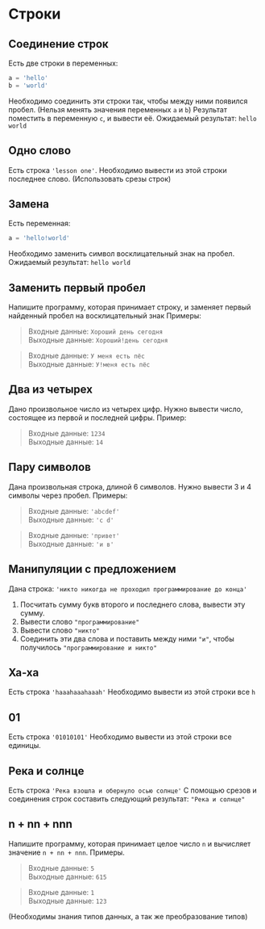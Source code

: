 # Строки
## Соединение строк
Есть две строки в переменных: 
```python
a = 'hello'
b = 'world'
```
Необходимо соединить эти строки так, чтобы между ними появился пробел. (Нельзя менять значения переменных `a` и `b`)
Результат поместить в переменную `c`, и вывести её.
Ожидаемый результат: `hello world`
## Одно слово
Есть строка `'lesson one'`.
Необходимо вывести из этой строки последнее слово. (Использовать срезы строк)
## Замена
Есть переменная:
```python
a = 'hello!world'
```
Необходимо заменить символ восклицательный знак на пробел. Ожидаемый результат: `hello world`
## Заменить первый пробел 
Напишите программу, которая принимает строку, и заменяет первый найденный пробел на восклицательный знак
Примеры:
>Входные данные: `Хороший день сегодня`\
Выходные данные: `Хороший!день сегодня`

>Входные данные: `У меня есть пёс`\
Выходные данные: `У!меня есть пёс`
## Два из четырех
Дано произвольное число из четырех цифр. Нужно вывести число, состоящее из первой и последней цифры. Пример:
>Входные данные: `1234`\
Выходные данные: `14`
## Пару символов
Дана произвольная строка, длиной 6 символов. Нужно вывести 3 и 4 символы через пробел. Примеры:
>Входные данные: `'abcdef'`\
Выходные данные: `'c d'`

>Входные данные: `'привет'`\
Выходные данные: `'и в'`
## Манипуляции с предложением
Дана строка: `'никто никогда не проходил программирование до конца'`
1) Посчитать сумму букв второго и последнего слова, вывести эту сумму.
2) Вывести слово `"программирование"`
3) Вывести слово `"никто"`
4) Соединить эти два слова и поставить между ними `"и"`, чтобы получилось `"программирование и никто"`
## Ха-ха
Есть строка `'haaahaaahaaah'`
Необходимо вывести из этой строки все `h`
## 01
Есть строка `'01010101'`
Необходимо вывести из этой строки все единицы.
## Река и солнце
Есть строка `'Река взошла и обернуло осью солнце'`
С помощью срезов и соединения строк составить следующий результат:
`"Река и солнце"`
## n + nn + nnn
Напишите программу, которая принимает целое число `n` и вычисляет значение `n + nn + nnn`. Примеры.
>Входные данные: `5`\
Выходные данные: `615`

>Входные данные: `1`\
Выходные данные: `123`

(Необходимы знания типов данных, а так же преобразование типов)